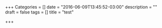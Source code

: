 +++
Categories = []
date = "2016-06-09T13:45:52-03:00"
description = ""
draft = false
tags = []
title = "test"

+++
